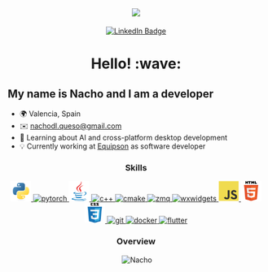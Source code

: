 <div id="header" align="center">
  <img src="https://media1.giphy.com/media/qgQUggAC3Pfv687qPC/giphy.gif?cid=ecf05e47ibj2t677cmms5d5jxlndoc18zrg1n6bm8j3b9702&rid=giphy.gif&ct=g" width="100"/>
  <br /><br />
  <div id="badges">
    <a href="https://www.linkedin.com/in/i%C3%B1aki-d-a16575142">
      <img src="https://img.shields.io/badge/LinkedIn-blue?style=for-the-badge&logo=linkedin&logoColor=white" alt="LinkedIn Badge"/>
    </a>
  </div>
</div>

<h1 align="center">Hello! :wave:</h1>

<h2>My name is Nacho and I am a developer</h2>

*    🌍 Valencia, Spain
*    ✉️ nachodl.queso@gmail.com
*    🧠 Learning about AI and cross-platform desktop development
*    💡 Currently working at [Equipson](https://www.equipson.es/) as software developer

<h3 align="center">Skills</h3>
<p align="center"> 

<a href="https://www.python.org" target="_blank" rel="noreferrer"> 
<img src="https://raw.githubusercontent.com/devicons/devicon/master/icons/python/python-original.svg" alt="python" width="40" height="40"/> </a>

<a href="https://pytorch.org/" target="_blank" rel="noreferrer"> 
<img src="https://static-00.iconduck.com/assets.00/pytorch-icon-1694x2048-jgwjy3ne.png" alt="pytorch" width="40" height="40"/> </a>

<a href="https://www.java.com" target="_blank" rel="noreferrer"> 
<img src="https://raw.githubusercontent.com/devicons/devicon/master/icons/java/java-original.svg" alt="java" width="40" height="40"/> </a> 

<a href="https://cplusplus.com/" target="_blank" rel="noreferrer"> 
<img src="https://upload.wikimedia.org/wikipedia/commons/1/18/ISO_C%2B%2B_Logo.svg" alt="c++" width="40" height="40"/> </a> 

<a href="https://cmake.org/" target="_blank" rel="noreferrer"> 
<img src="https://upload.wikimedia.org/wikipedia/commons/thumb/1/13/Cmake.svg/1024px-Cmake.svg.png" alt="cmake" width="40" height="40"/> </a>
  
<a href="https://zeromq.org/" target="_blank" rel="noreferrer"> 
<img src="https://static-00.iconduck.com/assets.00/zeromq-icon-512x512-0zipeqka.png" alt="zmq" width="40" height="40"/> </a>
  
<a href="https://www.wxwidgets.org/" target="_blank" rel="noreferrer"> 
<img src="https://upload.wikimedia.org/wikipedia/commons/thumb/b/bb/WxWidgets.svg/1200px-WxWidgets.svg.png" alt="wxwidgets" width="50" height="40"/> </a>
  
<a href="https://developer.mozilla.org/en-US/docs/Web/JavaScript" target="_blank" rel="noreferrer"> 
<img src="https://raw.githubusercontent.com/devicons/devicon/master/icons/javascript/javascript-original.svg" alt="javascript" width="40" height="40"/> </a> 

<a href="https://www.w3.org/html/" target="_blank" rel="noreferrer"> 
<img src="https://raw.githubusercontent.com/devicons/devicon/master/icons/html5/html5-original-wordmark.svg" alt="html5" width="40" height="40"/> </a> 

<a href="https://www.w3schools.com/css/" target="_blank" rel="noreferrer"> 
<img src="https://raw.githubusercontent.com/devicons/devicon/master/icons/css3/css3-original-wordmark.svg" alt="css3" width="40" height="40"/> </a> 

<a href="https://git-scm.com/" target="_blank" rel="noreferrer"> 
<img src="https://www.vectorlogo.zone/logos/git-scm/git-scm-icon.svg" alt="git" width="40" height="40"/> </a> 
  
<a href="https://www.docker.com/" target="_blank" rel="noreferrer"> 
<img src="https://th.bing.com/th/id/R.f56174382f698556d4d63de4d8c70e48?rik=7TNZh0Qu7rB3qg&riu=http%3a%2f%2flogos-download.com%2fwp-content%2fuploads%2f2016%2f09%2fDocker_logo.png&ehk=3bIEk6kEfOfkM%2fXL3vD30cFCffWkz%2fhymoTC2pq9GVU%3d&risl=&pid=ImgRaw&r=0" alt="docker" width="40" height="40"/> </a> 

<a href="https://flutter.dev/" target="_blank" rel="noreferrer"> 
<img src="https://cdn-images-1.medium.com/max/1200/1*5-aoK8IBmXve5whBQM90GA.png" alt="flutter" width="40" height="40"/> </a> 
 
</p>

<h3 align="center">Overview</h3>
<p align = "center">&nbsp;<img align="center" src="https://github-readme-stats.vercel.app/api?username=CheesyNacho10&show_icons=true&locale=en" alt="Nacho" /></p>


